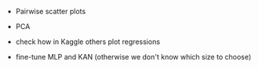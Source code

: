 

- Pairwise scatter plots
- PCA
- check how in Kaggle others plot regressions


- fine-tune MLP and KAN (otherwise we don't know which size to choose)